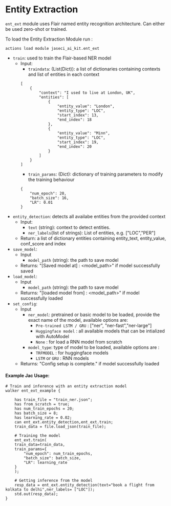 # Entity Extraction

`ent_ext` module uses Flair named entity recognition architecture. Can either be used zero-shot or trained.


To load the Entity Extraction Module run :

```
actions load module jaseci_ai_kit.ent_ext
```

* `train`: used to train the Flair-based NER model
    * Input:
        * `traindata`: (List(Dict)): a list of dictionaries containing contexts and list of entities in each context
        ```
        [
            {
                "context": "I used to live at London, UK",
                "entities": [
                    {
                        "entity_value": "London",
                        "entity_type": "LOC",
                        "start_index": 13,
                        "end_index": 18
                    },
                    {
                        "entity_value": "Minn",
                        "entity_type": "LOC",
                        "start_index": 19,
                        "end_index": 20
                    }
                ]
            }
        ]
        ```
        * `train_params`: (Dict): dictionary of training parameters to modify the training behaviour
        ``` 
        {
            "num_epoch": 20,
            "batch_size": 16,
            "LR": 0.01
        }
        ``` 
* `entity_detection`: detects all availabe entities from the provided context
    * Input:
        * `text` (string): context to detect entities.
        * `ner_labels`(list of strings): List of entities, e.g. ["LOC","PER"]
    * Return: a list of dictionary entities containing entity_text, entity_value, conf_score and index   
* `save_model`:  
    * Input 
        * `model_path` (string): the path to save model
    * Returns: "[Saved model at] : <model_path>" if model successfully saved
* `load_model`:  
    * Input 
        * `model_path` (string): the path to save model
    * Returns: "[loaded model from] : <model_path>" if model successfully loaded
* `set_config`:  
    * Input 
        * `ner_model`: pretrained or basic model to be loaded, provide the exact name of the model, available options are: 
            * `Pre-trained LSTM / GRU` : ["ner", "ner-fast","ner-large"]
            * `Huggingface model` : all available models that can be intialized with AutoModel
            * `None` : for load a RNN model from scratch
        * `model_type`: type of model to be loaded, available options are :
            * `TRFMODEL` : for huggingface models
            * `LSTM` or `GRU` : RNN models
    * Returns: "Config setup is complete." if model successfully loaded
#### Example Jac Usage:
```jac
# Train and inference with an entity extraction model
walker ent_ext_example {

    has train_file = "train_ner.json";
    has from_scratch = true;
    has num_train_epochs = 20;
    has batch_size = 8;
    has learning_rate = 0.02;
    can ent_ext.entity_detection,ent_ext.train;
    train_data = file.load_json(train_file);

    # Training the model
    ent_ext.train(
    train_data=train_data,
    train_params={
        "num_epoch": num_train_epochs,
        "batch_size": batch_size,
        "LR": learning_rate
    }
    );

    # Getting inference from the model
    resp_data = ent_ext.entity_detection(text="book a flight from kolkata to delhi",ner_labels= ["LOC"]);
    std.out(resp_data);
}
```
